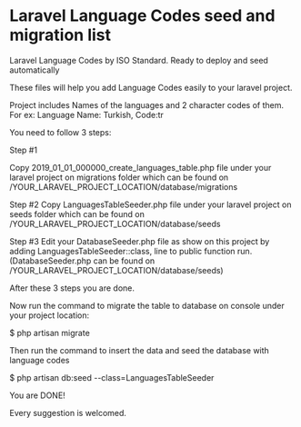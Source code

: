 # Laravel Language Codes seed and migration list
Laravel Language Codes by ISO Standard. Ready to deploy and seed automatically

These files will help you add Language Codes easily to your laravel project.

Project includes Names of the languages and 2 character codes of them. For ex: Language Name: Turkish, Code:tr

You need to follow 3 steps:

Step #1

Copy 2019_01_01_000000_create_languages_table.php file under your laravel project on migrations folder which can be found on 
/YOUR_LARAVEL_PROJECT_LOCATION/database/migrations

Step #2
Copy LanguagesTableSeeder.php file under your laravel project on seeds folder which can be found on 
/YOUR_LARAVEL_PROJECT_LOCATION/database/seeds

Step #3
Edit your DatabaseSeeder.php file as show on this project by adding LanguagesTableSeeder::class, line to public function run.
(DatabaseSeeder.php can be found on /YOUR_LARAVEL_PROJECT_LOCATION/database/seeds)

After these 3 steps you are done.

Now run the command to migrate the table to database on console under your project location:

$ php artisan migrate

Then run the command to insert the data and seed the database with language codes

$ php artisan db:seed --class=LanguagesTableSeeder

You are DONE!

Every suggestion is welcomed.
